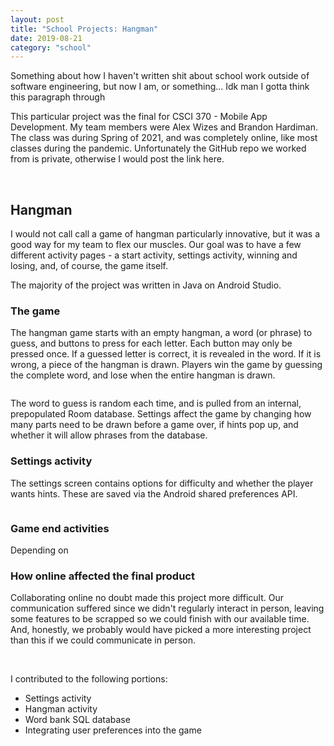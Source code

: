 ```yaml
---
layout: post
title: "School Projects: Hangman"
date: 2019-08-21
category: "school"
---
```


Something about how I haven't written shit about school work outside of software engineering, but now I am, or something... Idk man I gotta think this paragraph through

This particular project was the final for CSCI 370 - Mobile App Development. My team members were Alex Wizes and Brandon Hardiman. The class was during Spring of 2021, and was completely online, like most classes during the pandemic. Unfortunately the GitHub repo we worked from is private, otherwise I would post the link here.

<br/>

## Hangman

I would not call call a game of hangman particularly innovative, but it was a good way for my team to flex our muscles. Our goal was to have a few different activity pages - a start activity, settings activity, winning and losing, and, of course, the game itself.

The majority of the project was written in Java on Android Studio. 

### The game

The hangman game starts with an empty hangman, a word (or phrase) to guess, and buttons to press for each letter. Each button may only be pressed once. If a guessed letter is correct, it is revealed in the word. If it is wrong, a piece of the hangman is drawn. Players win the game by guessing the complete word, and lose when the entire hangman is drawn.

![]()

The word to guess is random each time, and is pulled from an internal, prepopulated Room database. Settings affect the game by changing how many parts need to be drawn before a game over, if hints pop up, and whether it will allow phrases from the database.

### Settings activity

The settings screen contains options for difficulty and whether the player wants hints. These are saved via the Android shared preferences API.

![]()


### Game end activities

Depending on 

### How online affected the final product

Collaborating online no doubt made this project more difficult. Our communication suffered since we didn't regularly interact in person, leaving some features to be scrapped so we could finish with our available time. And, honestly, we probably would have picked a more interesting project than this if we could communicate in person.

<br/>

I contributed to the following portions:
- Settings activity
- Hangman activity
- Word bank SQL database 
- Integrating user preferences into the game